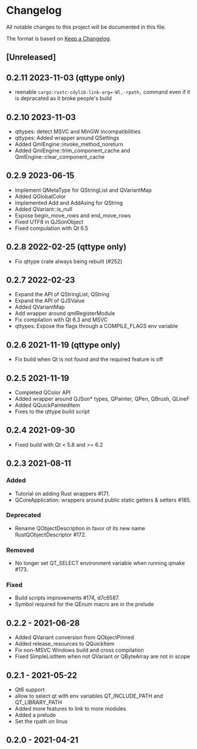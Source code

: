 # Changelog

All notable changes to this project will be documented in this file.

The format is based on [Keep a Changelog](https://keepachangelog.com/en/1.0.0/).

## [Unreleased]

## 0.2.11  2023-11-03 (qttype only)

 - reenable `cargo:rustc-cdylib-link-arg=-Wl,-rpath,` command even if it is depracated as it broke people's build

## 0.2.10 2023-11-03

 - qttypes: detect MSVC and MinGW incompatibilities
 - qttypes: Added wrapper around QSettings
 - Added QmlEngine::invoke_method_noreturn
 - Added QmlEngine::trim_component_cache and QmlEngine::clear_component_cache

## 0.2.9 2023-06-15

 - Implement QMetaType for QStringList and QVariantMap
 - Added QGlobalColor
 - implemented Add and AddAsing for QString
 - Added QVariant::is_null
 - Expose begin_move_rows and end_move_rows
 - Fixed UTF8 in QJSonObject
 - Fixed compulation with Qt 6.5

## 0.2.8 2022-02-25 (qttype only)

 - Fix qttype crate always being rebuilt (#252)

## 0.2.7 2022-02-23

 - Expand the API of QStringList, QString
 - Expand the API of QJSValue
 - Added QVariantMap
 - Add wrapper around qmlRegisterModule
 - Fix compilation with Qt 6.3 and MSVC
 - qttypes: Expose the flags through a COMPILE_FLAGS env variable


## 0.2.6 2021-11-19 (qttype only)

 - Fix build when Qt is not found and the required feature is off

## 0.2.5 2021-11-19

 - Completed QColor API
 - Added wrapper around QJSon* types, QPainter, QPen, QBrush, QLineF
 - Added QQuickPaintedItem
 - Fixes to the qttype build script

## 0.2.4 2021-09-30

- Fixed build with Qt < 5.8 and >= 6.2

## 0.2.3 2021-08-11

### Added
- Tutorial on adding Rust wrappers #171.
- QCoreApplication: wrappers around public static getters & setters #185.

### Deprecated
- Rename QObjectDescription in favor of its new name RustQObjectDescriptor #172.

### Removed
- No longer set QT_SELECT environment variable when running qmake #173.

### Fixed
- Build scripts improvements #174, d7c6587.
- Symbol required for the QEnum macro are in the prelude

## 0.2.2 - 2021-06-28

 - Added QVariant conversion from QObjectPinned
 - Added release_resources to QQuickItem
 - Fix non-MSVC Windows build and cross compilation
 - Fixed SimpleListItem when not QVariant or QByteArray are not in scope

## 0.2.1 - 2021-05-22

 - Qt6 support
 - allow to select qt with env variables QT_INCLUDE_PATH and QT_LIBRARY_PATH
 - Added more features to link to more modules
 - Added a prelude
 - Set the rpath on linux

## 0.2.0 - 2021-04-21


